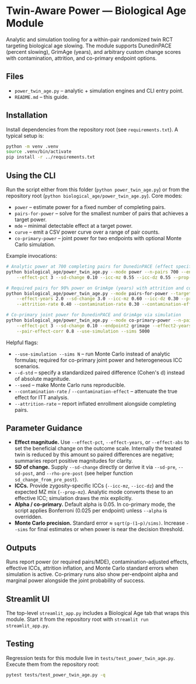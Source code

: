 # Twin-Aware Power — Biological Age Module

Analytic and simulation tooling for a within-pair randomized twin RCT targeting biological age
slowing. The module supports DunedinPACE (percent slowing), GrimAge (years), and arbitrary custom
change scores with contamination, attrition, and co-primary endpoint options.

## Files

- `power_twin_age.py` – analytic + simulation engines and CLI entry point.
- `README.md` – this guide.

## Installation

Install dependencies from the repository root (see `requirements.txt`). A typical setup is:

```bash
python -m venv .venv
source .venv/bin/activate
pip install -r ../requirements.txt
```

## Using the CLI

Run the script either from this folder (`python power_twin_age.py`) or from the repository root
(`python biological_age/power_twin_age.py`). Core modes:

- `power` – estimate power for a fixed number of completing pairs.
- `pairs-for-power` – solve for the smallest number of pairs that achieves a target power.
- `mde` – minimal detectable effect at a target power.
- `curve` – emit a CSV power curve over a range of pair counts.
- `co-primary-power` – joint power for two endpoints with optional Monte Carlo simulation.

Example invocations:

```bash
# Analytic power at 700 completing pairs for DunedinPACE (effect specified as percent slowing)
python biological_age/power_twin_age.py --mode power --n-pairs 700 --endpoint dunedinpace \
    --effect-pct 3 --sd-change 0.10 --icc-mz 0.55 --icc-dz 0.55 --prop-mz 0.5

# Required pairs for 90% power on GrimAge (years) with attrition and contamination planning
python biological_age/power_twin_age.py --mode pairs-for-power --target-power 0.90 --endpoint grimage \
    --effect-years 2.0 --sd-change 3.0 --icc-mz 0.60 --icc-dz 0.30 --prop-mz 0.5 \
    --attrition-rate 0.40 --contamination-rate 0.30 --contamination-effect 0.50

# Co-primary joint power for DunedinPACE and GrimAge via simulation
python biological_age/power_twin_age.py --mode co-primary-power --n-pairs 700 --endpoint dunedinpace \
    --effect-pct 3 --sd-change 0.10 --endpoint2 grimage --effect2-years 2.0 --sd2-change 3.0 \
    --pair-effect-corr 0.8 --use-simulation --sims 5000
```

Helpful flags:

- `--use-simulation --sims N` – run Monte Carlo instead of analytic formulas; required for
  co-primary joint power and heterogeneous ICC scenarios.
- `--d-std` – specify a standardized paired difference (Cohen's d) instead of absolute magnitude.
- `--seed` – make Monte Carlo runs reproducible.
- `--contamination-rate` / `--contamination-effect` – attenuate the true effect for ITT analysis.
- `--attrition-rate` – report inflated enrollment alongside completing pairs.

## Parameter Guidance

- **Effect magnitude.** Use `--effect-pct`, `--effect-years`, or `--effect-abs` to set the beneficial
  change on the outcome scale. Internally the treated twin is reduced by this amount so paired
  differences are negative; summaries report positive magnitudes for clarity.
- **SD of change.** Supply `--sd-change` directly or derive it via
  `--sd-pre`, `--sd-post`, and `--rho-pre-post` (see helper function `sd_change_from_pre_post`).
- **ICCs.** Provide zygosity-specific ICCs (`--icc-mz`, `--icc-dz`) and the expected MZ mix
  (`--prop-mz`). Analytic mode converts these to an effective ICC; simulation draws the mix explicitly.
- **Alpha / co-primary.** Default alpha is 0.05. In co-primary mode, the script applies Bonferroni
  (0.025 per endpoint) unless `--alpha` is overridden.
- **Monte Carlo precision.** Standard error ≈ `sqrt(p·(1−p)/sims)`. Increase `--sims` for final
  estimates or when power is near the decision threshold.

## Outputs

Runs report power (or required pairs/MDE), contamination-adjusted effects, effective ICCs, attrition
inflation, and Monte Carlo standard errors when simulation is active. Co-primary runs also show
per-endpoint alpha and marginal power alongside the joint probability of success.

## Streamlit UI

The top-level `streamlit_app.py` includes a Biological Age tab that wraps this module. Start it from
the repository root with `streamlit run streamlit_app.py`.

## Testing

Regression tests for this module live in `tests/test_power_twin_age.py`. Execute them from the
repository root:

```bash
pytest tests/test_power_twin_age.py -q
```
